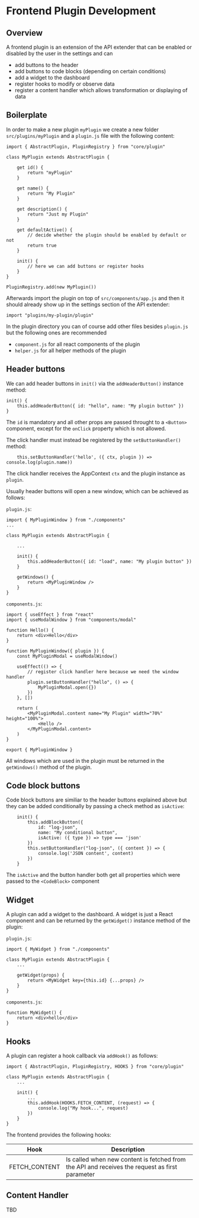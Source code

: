 # Frontend Plugin Development

## Overview

A frontend plugin is an extension of the API extender that can be enabled or disabled by the user in the settings and can
- add buttons to the header
- add buttons to code blocks (depending on certain conditions)
- add a widget to the dashboard
- register hooks to modify or observe data
- register a content handler which allows transformation or displaying of data


## Boilerplate

In order to make a new plugin `myPlugin` we create a new folder `src/plugins/myPlugin` and a `plugin.js` file with the following content:

```
import { AbstractPlugin, PluginRegistry } from "core/plugin"

class MyPlugin extends AbstractPlugin {

    get id() {
        return "myPlugin"
    }

    get name() {
        return "My Plugin"
    }

    get description() {
        return "Just my Plugin"
    }

    get defaultActive() {
        // decide whether the plugin should be enabled by default or not
        return true
    }

    init() {
        // here we can add buttons or register hooks
    }
}

PluginRegistry.add(new MyPlugin())

```

Afterwards import the plugin on top of `src/components/app.js` and then it should already show up in the settings section of the API extender:
```
import "plugins/my-plugin/plugin"
```

In the plugin directory you can of course add other files besides `plugin.js` but the following ones are recommended
- `component.js` for all react components of the plugin
- `helper.js` for all helper methods of the plugin

## Header buttons

We can add header buttons in `init()` via the `addHeaderButton()` instance method:

```
init() {
    this.addHeaderButton({ id: "hello", name: "My plugin button" })
}
```
The `id` is mandatory and all other props are passed throught to a `<Button>` component, except for the `onClick` property which is not allowed.

The click handler must instead be registered by the `setButtonHandler()` method:
```
    this.setButtonHandler('hello', ({ ctx, plugin }) => console.log(plugin.name))
```
The click handler receives the AppContext `ctx` and the plugin instance as `plugin`.

Usually header buttons will open a new window, which can be achieved as follows:

`plugin.js`:
```
import { MyPluginWindow } from "./components"
...

class MyPlugin extends AbstractPlugin {

    ...

    init() {
        this.addHeaderButton({ id: "load", name: "My plugin button" })
    }

    getWindows() {
        return <MyPluginWindow />
    }
}
````

`components.js`:
```
import { useEffect } from "react"
import { useModalWindow } from "components/modal"

function Hello() {
    return <div>Hello</div>
}

function MyPluginWindow({ plugin }) {
    const MyPluginModal = useModalWindow()

    useEffect(() => {
        // register click handler here because we need the window handler
        plugin.setButtonHandler("hello", () => {
            MyPluginModal.open({})
        })
    }, [])

    return (
        <MyPluginModal.content name="My Plugin" width="70%" height="100%">
            <Hello />
        </MyPluginModal.content>
    )
}

export { MyPluginWindow }
```
All windows which are used in the plugin must be returned in the `getWindows()` method of the plugin.


## Code block buttons

Code block buttons are similiar to the header buttons explained above but they can be added conditionally by passing a check method as `isActive`:

```
    init() {
        this.addBlockButton({
            id: "log-json",
            name: "My conditional button",
            isActive: ({ type }) => type === 'json'
        })
        this.setButtonHandler("log-json", ({ content }) => {
            console.log('JSON content', content)
        })
    }
```
The `isActive` and the button handler both get all properties which were passed to the `<CodeBlock>` component

## Widget

A plugin can add a widget to the dashboard. A widget is just a React component and can be returned by the `getWidget()` instance method of the plugin:

`plugin.js`:
```
import { MyWidget } from "./components"

class MyPlugin extends AbstractPlugin {
    ...

    getWidget(props) {
        return <MyWidget key={this.id} {...props} />
    }
}

```
`components.js`:
```
function MyWidget() {
    return <div>hello</div>
}
```


## Hooks

A plugin can register a hook callback via `addHook()` as follows:
```
import { AbstractPlugin, PluginRegistry, HOOKS } from "core/plugin"

class MyPlugin extends AbstractPlugin {
    ...

    init() {
        ...
        this.addHook(HOOKS.FETCH_CONTENT, (request) => {
            console.log("My hook...", request)
        })
    }
}

```
The frontend provides the following hooks:

| Hook    | Description |
| --------- | ----------- |
| FETCH_CONTENT    | Is called when new content is fetched from the API and receives the request as first parameter |

## Content Handler

TBD
